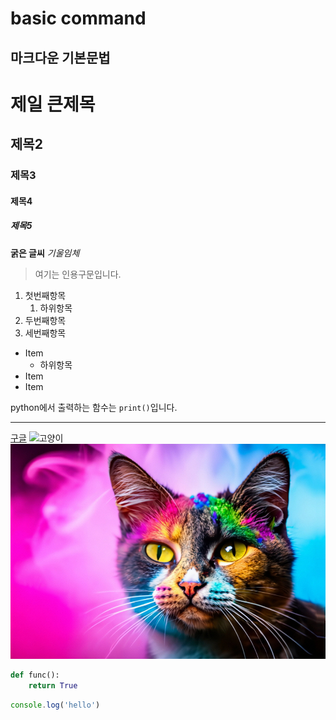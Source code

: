 # basic command

## 마크다운 기본문법

# 제일 큰제목
## 제목2
### 제목3
#### 제목4
##### 제목5

**굵은 글씨**
*기울임체*

>여기는 인용구문입니다.

1. 첫번째항목
    1. 하위항목
2. 두번째항목
3. 세번째항목

- Item
    - 하위항목
- Item
- Item

python에서 출력하는 함수는 `print()`입니다.

---

[구글](https://google.com)
![고양이](https://cdn.aitimes.kr/news/photo/202303/27617_41603_044.jpg)
![고양이](./assets/27617_41603_044.jpg)


```python
def func():
    return True
```

```javascript
console.log('hello')
```